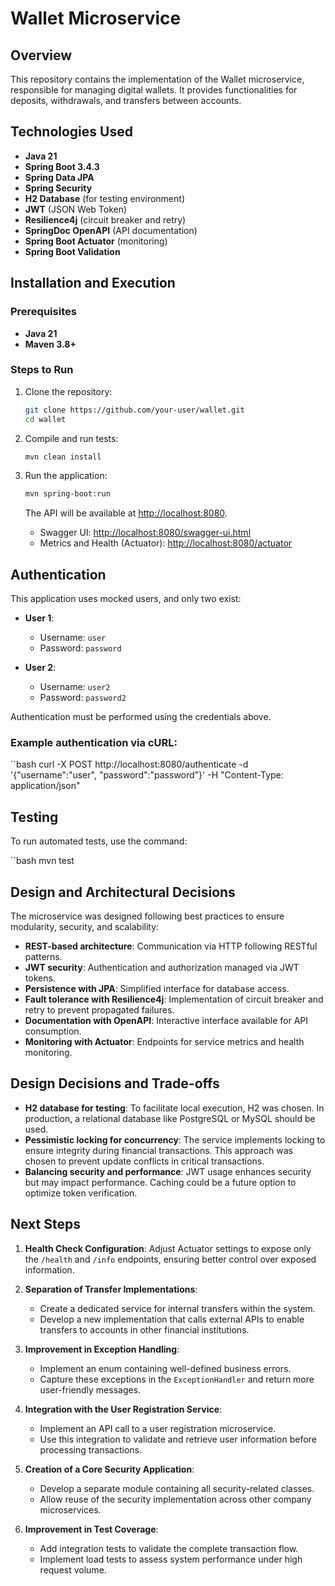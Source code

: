 # Wallet Microservice

## Overview

This repository contains the implementation of the Wallet microservice, responsible for managing digital wallets. It provides functionalities for deposits, withdrawals, and transfers between accounts.

## Technologies Used

- **Java 21**
- **Spring Boot 3.4.3**
- **Spring Data JPA**
- **Spring Security**
- **H2 Database** (for testing environment)
- **JWT** (JSON Web Token)
- **Resilience4j** (circuit breaker and retry)
- **SpringDoc OpenAPI** (API documentation)
- **Spring Boot Actuator** (monitoring)
- **Spring Boot Validation**

## Installation and Execution

### Prerequisites

- **Java 21**
- **Maven 3.8+**

### Steps to Run

1. Clone the repository:
    ```bash
    git clone https://github.com/your-user/wallet.git
    cd wallet
    ```

2. Compile and run tests:
    ```bash
    mvn clean install
    ```

3. Run the application:
    ```bash
    mvn spring-boot:run
    ```

   The API will be available at [http://localhost:8080](http://localhost:8080).

   - Swagger UI: [http://localhost:8080/swagger-ui.html](http://localhost:8080/swagger-ui.html)
   - Metrics and Health (Actuator): [http://localhost:8080/actuator](http://localhost:8080/actuator)

## Authentication

This application uses mocked users, and only two exist:

- **User 1**:
  - Username: `user`
  - Password: `password`

- **User 2**:
  - Username: `user2`
  - Password: `password2`

Authentication must be performed using the credentials above.

### Example authentication via cURL:
``bash
curl -X POST http://localhost:8080/authenticate -d '{"username":"user", "password":"password"}' -H "Content-Type: application/json"

## Testing

To run automated tests, use the command:

``bash
mvn test

## Design and Architectural Decisions

The microservice was designed following best practices to ensure modularity, security, and scalability:

- **REST-based architecture**: Communication via HTTP following RESTful patterns.
- **JWT security**: Authentication and authorization managed via JWT tokens.
- **Persistence with JPA**: Simplified interface for database access.
- **Fault tolerance with Resilience4j**: Implementation of circuit breaker and retry to prevent propagated failures.
- **Documentation with OpenAPI**: Interactive interface available for API consumption.
- **Monitoring with Actuator**: Endpoints for service metrics and health monitoring.

## Design Decisions and Trade-offs

- **H2 database for testing**: To facilitate local execution, H2 was chosen. In production, a relational database like PostgreSQL or MySQL should be used.
- **Pessimistic locking for concurrency**: The service implements locking to ensure integrity during financial transactions. This approach was chosen to prevent update conflicts in critical transactions.
- **Balancing security and performance**: JWT usage enhances security but may impact performance. Caching could be a future option to optimize token verification.

## Next Steps

1. **Health Check Configuration**: Adjust Actuator settings to expose only the `/health` and `/info` endpoints, ensuring better control over exposed information.

2. **Separation of Transfer Implementations**:
   - Create a dedicated service for internal transfers within the system.
   - Develop a new implementation that calls external APIs to enable transfers to accounts in other financial institutions.

3. **Improvement in Exception Handling**:
   - Implement an enum containing well-defined business errors.
   - Capture these exceptions in the `ExceptionHandler` and return more user-friendly messages.

4. **Integration with the User Registration Service**:
   - Implement an API call to a user registration microservice.
   - Use this integration to validate and retrieve user information before processing transactions.

5. **Creation of a Core Security Application**:
   - Develop a separate module containing all security-related classes.
   - Allow reuse of the security implementation across other company microservices.

6. **Improvement in Test Coverage**:
   - Add integration tests to validate the complete transaction flow.
   - Implement load tests to assess system performance under high request volume.

